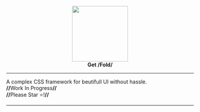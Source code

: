 <p align=center><img src="https://github.com/half-real-SCRACX/Fold/blob/main/Resources/fold-logo-small.png" width="150"><br><b>Get /Fold/</b></p><hr>
A complex CSS framework for beutifull UI without hassle.
<br>
 <b>//</b>Work In Progress<b>//</b>
<br>
 <b>//</b>Please Star ⭐!<b>//</b>
<hr>
